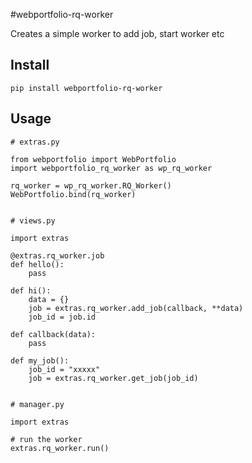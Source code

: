 #webportfolio-rq-worker

Creates a simple worker to add job, start worker etc

## Install

    pip install webportfolio-rq-worker
    
## Usage

    # extras.py
    
    from webportfolio import WebPortfolio
    import webportfolio_rq_worker as wp_rq_worker
    
    rq_worker = wp_rq_worker.RQ_Worker()
    WebPortfolio.bind(rq_worker)
    
    
    # views.py
    
    import extras
    
    @extras.rq_worker.job
    def hello():
        pass
        
    def hi():
        data = {}
        job = extras.rq_worker.add_job(callback, **data)
        job_id = job.id
        
    def callback(data):
        pass
        
    def my_job():
        job_id = "xxxxx"
        job = extras.rq_worker.get_job(job_id)
        
        
    # manager.py
    
    import extras
    
    # run the worker
    extras.rq_worker.run()